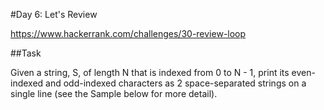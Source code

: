 #Day 6: Let's Review

https://www.hackerrank.com/challenges/30-review-loop

##Task

Given a string, S, of length N that is indexed from 0 to N - 1, print its even-indexed and odd-indexed characters as 2 space-separated strings on a single line (see the Sample below for more detail).